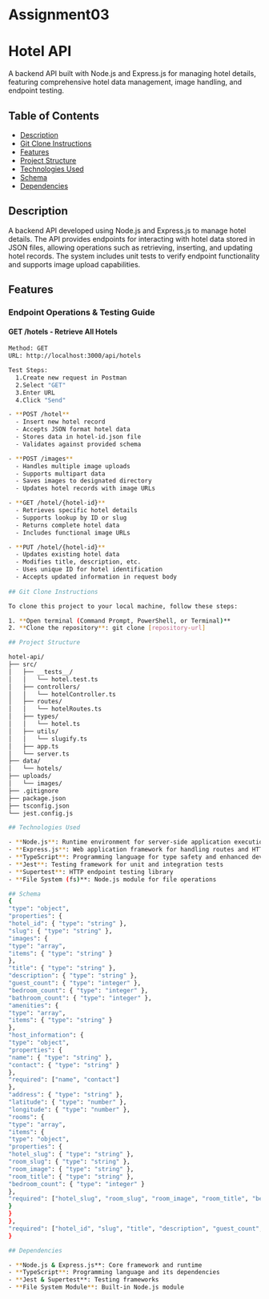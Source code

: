 # Assignment03
# Hotel API

A backend API built with Node.js and Express.js for managing hotel details, featuring comprehensive hotel data management, image handling, and endpoint testing.

## Table of Contents
- [Description](#description)
- [Git Clone Instructions](#git-clone-instructions)
- [Features](#features)
- [Project Structure](#project-structure)
- [Technologies Used](#technologies-used)
- [Schema](#schema)
- [Dependencies](#dependencies)


## Description
A backend API developed using Node.js and Express.js to manage hotel details. The API provides endpoints for interacting with hotel data stored in JSON files, allowing operations such as retrieving, inserting, and updating hotel records. The system includes unit tests to verify endpoint functionality and supports image upload capabilities.

## Features

### Endpoint Operations & Testing Guide

#### GET /hotels - Retrieve All Hotels
```bash
Method: GET
URL: http://localhost:3000/api/hotels

Test Steps:
  1.Create new request in Postman
  2.Select "GET"
  3.Enter URL
  4.Click "Send"

- **POST /hotel**
  - Insert new hotel record
  - Accepts JSON format hotel data
  - Stores data in hotel-id.json file
  - Validates against provided schema

- **POST /images**
  - Handles multiple image uploads
  - Supports multipart data
  - Saves images to designated directory
  - Updates hotel records with image URLs

- **GET /hotel/{hotel-id}**
  - Retrieves specific hotel details
  - Supports lookup by ID or slug
  - Returns complete hotel data
  - Includes functional image URLs

- **PUT /hotel/{hotel-id}**
  - Updates existing hotel data
  - Modifies title, description, etc.
  - Uses unique ID for hotel identification
  - Accepts updated information in request body
    
## Git Clone Instructions

To clone this project to your local machine, follow these steps:

1. **Open terminal (Command Prompt, PowerShell, or Terminal)**
2. **Clone the repository**: git clone [repository-url]

## Project Structure

hotel-api/
├── src/
│   ├── __tests__/
│   │   └── hotel.test.ts
│   ├── controllers/
│   │   └── hotelController.ts
│   ├── routes/
│   │   └── hotelRoutes.ts
│   ├── types/
│   │   └── hotel.ts
│   ├── utils/
│   │   └── slugify.ts
│   ├── app.ts
│   └── server.ts
├── data/
│   └── hotels/
├── uploads/
│   └── images/
├── .gitignore
├── package.json
├── tsconfig.json
└── jest.config.js

## Technologies Used

- **Node.js**: Runtime environment for server-side application execution
- **Express.js**: Web application framework for handling routes and HTTP requests
- **TypeScript**: Programming language for type safety and enhanced development
- **Jest**: Testing framework for unit and integration tests
- **Supertest**: HTTP endpoint testing library
- **File System (fs)**: Node.js module for file operations

## Schema
{
"type": "object",
"properties": {
"hotel_id": { "type": "string" },
"slug": { "type": "string" },
"images": {
"type": "array",
"items": { "type": "string" }
},
"title": { "type": "string" },
"description": { "type": "string" },
"guest_count": { "type": "integer" },
"bedroom_count": { "type": "integer" },
"bathroom_count": { "type": "integer" },
"amenities": {
"type": "array",
"items": { "type": "string" }
},
"host_information": {
"type": "object",
"properties": {
"name": { "type": "string" },
"contact": { "type": "string" }
},
"required": ["name", "contact"]
},
"address": { "type": "string" },
"latitude": { "type": "number" },
"longitude": { "type": "number" },
"rooms": {
"type": "array",
"items": {
"type": "object",
"properties": {
"hotel_slug": { "type": "string" },
"room_slug": { "type": "string" },
"room_image": { "type": "string" },
"room_title": { "type": "string" },
"bedroom_count": { "type": "integer" }
},
"required": ["hotel_slug", "room_slug", "room_image", "room_title", "bedroom_count"]
}
}
},
"required": ["hotel_id", "slug", "title", "description", "guest_count", "bedroom_count", "bathroom_count", "amenities", "host_information", "address", "latitude", "longitude", "rooms"]
}

## Dependencies

- **Node.js & Express.js**: Core framework and runtime
- **TypeScript**: Programming language and its dependencies
- **Jest & Supertest**: Testing frameworks
- **File System Module**: Built-in Node.js module

